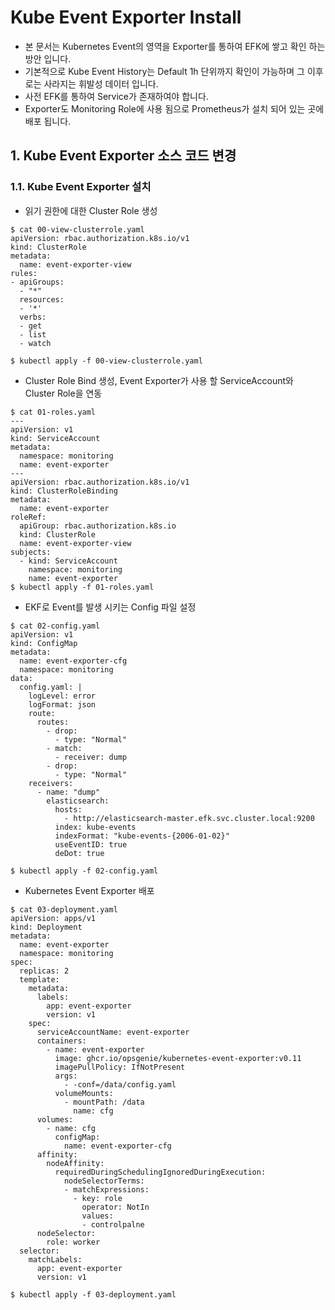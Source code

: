 # Kube Event Exporter Install

- 본 문서는 Kubernetes Event의 영역을 Exporter를 통하여 EFK에 쌓고 확인 하는 방안 입니다.
- 기본적으로 Kube Event History는 Default 1h 단위까지 확인이 가능하며 그 이후로는 사라지는 휘발성 데이터 입니다.
- 사전 EFK를 통하여 Service가 존재하여야 합니다.
- Exporter도 Monitoring Role에 사용 됨으로 Prometheus가 설치 되어 있는 곳에 배포 됩니다.

## 1. Kube Event Exporter 소스 코드 변경

### 1.1. Kube Event Exporter 설치

- 읽기 권한에 대한 Cluster Role 생성

```
$ cat 00-view-clusterrole.yaml
apiVersion: rbac.authorization.k8s.io/v1
kind: ClusterRole
metadata:
  name: event-exporter-view
rules:
- apiGroups:
  - "*"
  resources:
  - '*'
  verbs:
  - get
  - list
  - watch

$ kubectl apply -f 00-view-clusterrole.yaml
```

- Cluster Role Bind 생성, Event Exporter가 사용 할 ServiceAccount와 Cluster Role을 연동

```
$ cat 01-roles.yaml
---
apiVersion: v1
kind: ServiceAccount
metadata:
  namespace: monitoring
  name: event-exporter
---
apiVersion: rbac.authorization.k8s.io/v1
kind: ClusterRoleBinding
metadata:
  name: event-exporter
roleRef:
  apiGroup: rbac.authorization.k8s.io
  kind: ClusterRole
  name: event-exporter-view
subjects:
  - kind: ServiceAccount
    namespace: monitoring
    name: event-exporter
$ kubectl apply -f 01-roles.yaml
```

- EKF로 Event를 발생 시키는 Config 파일 설정

```
$ cat 02-config.yaml
apiVersion: v1
kind: ConfigMap
metadata:
  name: event-exporter-cfg
  namespace: monitoring
data:
  config.yaml: |
    logLevel: error
    logFormat: json
    route:
      routes:
        - drop:
          - type: "Normal"
        - match:
          - receiver: dump
        - drop:
          - type: "Normal"
    receivers:
      - name: "dump"
        elasticsearch:
          hosts:
            - http://elasticsearch-master.efk.svc.cluster.local:9200
          index: kube-events
          indexFormat: "kube-events-{2006-01-02}"
          useEventID: true
          deDot: true

$ kubectl apply -f 02-config.yaml
```

- Kubernetes Event Exporter 배포

```
$ cat 03-deployment.yaml
apiVersion: apps/v1
kind: Deployment
metadata:
  name: event-exporter
  namespace: monitoring
spec:
  replicas: 2
  template:
    metadata:
      labels:
        app: event-exporter
        version: v1
    spec:
      serviceAccountName: event-exporter
      containers:
        - name: event-exporter
          image: ghcr.io/opsgenie/kubernetes-event-exporter:v0.11
          imagePullPolicy: IfNotPresent
          args:
            - -conf=/data/config.yaml
          volumeMounts:
            - mountPath: /data
              name: cfg
      volumes:
        - name: cfg
          configMap:
            name: event-exporter-cfg
      affinity:
        nodeAffinity:
          requiredDuringSchedulingIgnoredDuringExecution:
            nodeSelectorTerms:
            - matchExpressions:
              - key: role
                operator: NotIn
                values:
                - controlpalne
      nodeSelector:
        role: worker
  selector:
    matchLabels:
      app: event-exporter
      version: v1

$ kubectl apply -f 03-deployment.yaml
```

